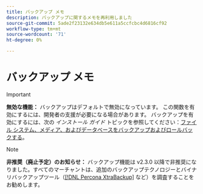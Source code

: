 ```yaml
---
title: バックアップ メモ
description: バックアップに関するメモを再利用しました
source-git-commit: 5ade2f23132e634db5e611a5ccfcbc4d6816cf92
workflow-type: tm+mt
source-wordcount: '71'
ht-degree: 0%

---
```


# バックアップ メモ

>[!IMPORTANT]
>
>**無効な機能：** バックアップはデフォルトで無効になっています。 この関数を有効にするには、開発者の支援が必要になる場合があります。 バックアップを有効にするには、次の _インストール ガイド_ トピックを参照してください：[&#x200B; ファイル システム、メディア、およびデータベースをバックアップおよびロールバックする &#x200B;](https://experienceleague.adobe.com/docs/commerce-operations/installation-guide/tutorials/backup.html?lang=ja)。

>[!NOTE]
>
>**非推奨（廃止予定）のお知らせ：** バックアップ機能は v2.3.0 以降で非推奨になりました。すべてのマーチャントは、追加のバックアップテクノロジーとバイナリバックアップツール（[[!DNL Percona XtraBackup]](https://www.percona.com/software/mysql-database/percona-xtrabackup) など）を調査することをお勧めします。

